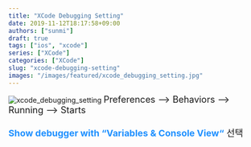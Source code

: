 ```yaml
---
title: "XCode Debugging Setting"
date: 2019-11-12T18:17:58+09:00
authors: ["sunmi"]
draft: true
tags: ["ios", "xcode"]
series: ["XCode"]
categories: ["XCode"]
slug: "xcode-debugging-setting"
images: "/images/featured/xcode_debugging_setting.jpg"
---
```


![xcode_debugging_setting](/images/featured/xcode_debugging_setting.jpg")
<font size=+1>
Preferences --> Behaviors --> Running --> Starts </br></br>
<b style="color:DodgerBlue;">**Show debugger with “Variables & Console View“**</b> 선택
</font>
